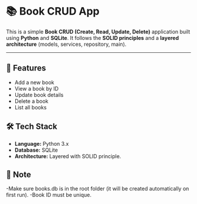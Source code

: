 # 📚 Book CRUD App

This is a simple **Book CRUD (Create, Read, Update, Delete)** application built using **Python** and **SQLite**. It follows the **SOLID principles** and a **layered architecture** (models, services, repository, main).

---

## 🚀 Features

- Add a new book
- View a book by ID
- Update book details
- Delete a book
- List all books

## 🛠️ Tech Stack

- **Language:** Python 3.x
- **Database:** SQLite
- **Architecture:** Layered with SOLID principle.

## 📌 Note
-Make sure books.db is in the root folder (it will be created automatically on first run).
-Book ID must be unique.
